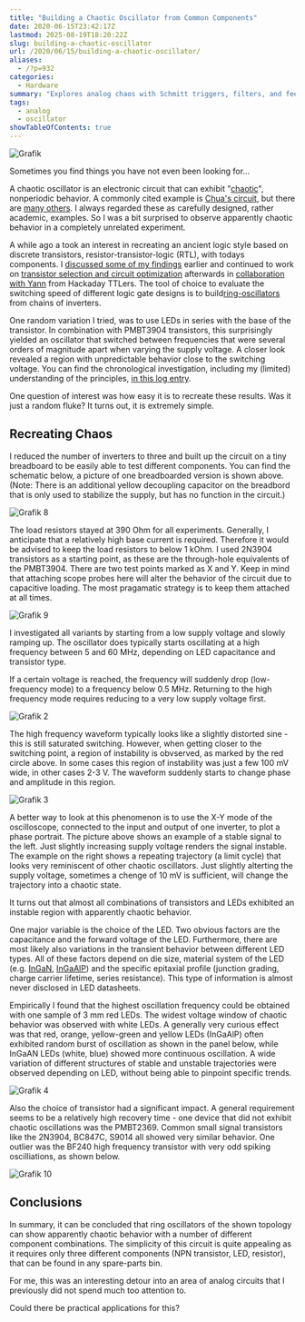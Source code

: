 ```yaml
---
title: "Building a Chaotic Oscillator from Common Components"
date: 2020-06-15T23:42:17Z
lastmod: 2025-08-19T18:20:22Z
slug: building-a-chaotic-oscillator
url: /2020/06/15/building-a-chaotic-oscillator/
aliases:
  - /?p=932
categories:
  - Hardware
summary: "Explores analog chaos with Schmitt triggers, filters, and feedback to create Chua-like oscillations on breadboard." 
tags:
  - analog
  - oscillator
showTableOfContents: true
---
```


![Grafik](grafik.png)

Sometimes you find things you have not even been looking for...

A chaotic oscillator is an electronic circuit that can exhibit "[chaotic](https://en.wikipedia.org/wiki/Chaos_theory)", nonperiodic behavior. A commonly cited example is [Chua's circuit](https://en.wikipedia.org/wiki/Chua%27s_circuit), but there are [many others](http://www.scholarpedia.org/article/Transistor-based_chaotic_oscillator). I always regarded these as carefully designed, rather academic, examples. So I was a bit surprised to observe apparently chaotic behavior in a completely unrelated experiment.

A while ago a took an interest in recreating an ancient logic style based on discrete transistors, resistor-transistor-logic (RTL), with todays components. I [discussed some of my findings](/2020/02/14/what-made-the-cdc6600-fast/) earlier and continued to work on [transistor selection and circuit optimization](https://hackaday.io/project/170697-evaluating-transistors-for-bipolar-logic-rtl) afterwards in [collaboration with Yann](https://hackaday.io/project/8449-hackaday-ttlers/log/177581-my-own-try-at-a-ringo9-with-2n2369a) from Hackaday TTLers. The tool of choice to evaluate the switching speed of different logic gate designs is to build[ring-oscillators](https://en.wikipedia.org/wiki/Ring_oscillator) from chains of inverters.

One random variation I tried, was to use LEDs in series with the base of the transistor. In combination with PMBT3904 transistors, this surprisingly yielded an oscillator that switched between frequencies that were several orders of magnitude apart when varying the supply voltage. A closer look revealed a region with unpredictable behavior close to the switching voltage. You can find the chronological investigation, including my (limited) understanding of the principles, [in this log entry](https://hackaday.io/project/170697-evaluating-transistors-for-bipolar-logic-rtl/log/179154-using-a-led-as-base-resistor-chaotic-ring-oscillator).

One question of interest was how easy it is to recreate these results. Was it just a random fluke? It turns out, it is extremely simple.

## Recreating Chaos

I reduced the number of inverters to three and built up the circuit on a tiny breadboard to be easily able to test different components. You can find the schematic below, a picture of one breadboarded version is shown above. (Note: There is an additional yellow decoupling capacitor on the breadbord that is only used to stabilize the supply, but has no function in the circuit.)

![Grafik 8](grafik-8.png)

The load resistors stayed at 390 Ohm for all experiments. Generally, I anticipate that a relatively high base current is required. Therefore it would be advised to keep the load resistors to below 1 kOhm. I used 2N3904 transistors as a starting point, as these are the through-hole equivalents of the PMBT3904. There are two test points marked as X and Y. Keep in mind that attaching scope probes here will alter the behavior of the circuit due to capacitive loading. The most pragamatic strategy is to keep them attached at all times.

![Grafik 9](grafik-9.png)

I investigated all variants by starting from a low supply voltage and slowly ramping up. The oscillator does typically starts oscillating at a high frequency between 5 and 60 MHz, depending on LED capacitance and transistor type.

If a certain voltage is reached, the frequency will suddenly drop (low-frequency mode) to a frequency below 0.5 MHz. Returning to the high frequency mode requires reducing to a very low supply voltage first.

![Grafik 2](grafik-2.png)

The high frequency waveform typically looks like a slightly distorted sine - this is still saturated switching. However, when getting closer to the switching point, a region of instability is obvserved, as marked by the red circle above. In some cases this region of instability was just a few 100 mV wide, in other cases 2-3 V. The waveform suddenly starts to change phase and amplitude in this region.

![Grafik 3](grafik-3.png)

A better way to look at this phenomenon is to use the X-Y mode of the oscilloscope, connected to the input and output of one inverter, to plot a phase portrait. The picture above shows an example of a stable signal to the left. Just slightly increasing supply voltage renders the signal instable. The example on the right shows a repeating trajectory (a limit cycle) that looks very reminiscent of other chaotic oscillators. Just slightly alterting the supply voltage, sometimes a chenge of 10 mV is sufficient, will change the trajectory into a chaotic state.

It turns out that almost all combinations of transistors and LEDs exhibited an instable region with apparently chaotic behavior.

One major variable is the choice of the LED. Two obvious factors are the capacitance and the forward voltage of the LED. Furthermore, there are most likely also variations in the transient behavior between different LED types. All of these factors depend on die size, material system of the LED (e.g. [InGaN](https://en.wikipedia.org/wiki/Indium_gallium_nitride), [InGaAlP](https://en.wikipedia.org/wiki/Aluminium_gallium_indium_phosphide)) and the specific epitaxial profile (junction grading, charge carrier lifetime, series resistance). This type of information is almost never disclosed in LED datasheets.

Empirically I found that the highest oscillation frequency could be obtained with one sample of 3 mm red LEDs. The widest voltage window of chaotic behavior was observed with white LEDs. A generally very curious effect was that red, orange, yellow-green and yellow LEDs (InGaAlP) often exhibited random burst of oscillation as shown in the panel below, while InGaAN LEDs (white, blue) showed more continuous oscillation. A wide variation of different structures of stable and unstable trajectories were observed depending on LED, without being able to pinpoint specific trends.

![Grafik 4](grafik-4.png)

Also the choice of transistor had a significant impact. A general requirement seems to be a relatively high recovery time - one device that did not exhibit chaotic oscillations was the PMBT2369. Common small signal transistors like the 2N3904, BC847C, S9014 all showed very similar behavior. One outlier was the BF240 high frequency transistor with very odd spiking oscilliations, as shown below.

![Grafik 10](grafik-10.png)

## Conclusions

In summary, it can be concluded that ring oscillators of the shown topology can show apparently chaotic behavior with a number of different component combinations. The simplicity of this circuit is quite appealing as it requires only three different components (NPN transistor, LED, resistor), that can be found in any spare-parts bin.

For me, this was an interesting detour into an area of analog circuits that I previously did not spend much too attention to.

Could there be practical applications for this?

